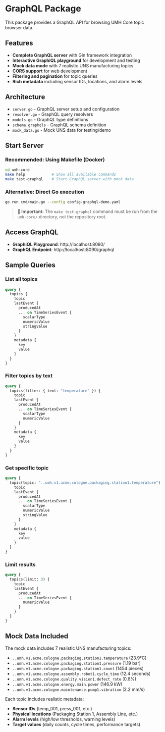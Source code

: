 # GraphQL Package

This package provides a GraphQL API for browsing UMH Core topic browser data.

## Features

- **Complete GraphQL server** with Gin framework integration
- **Interactive GraphiQL playground** for development and testing
- **Mock data mode** with 7 realistic UNS manufacturing topics
- **CORS support** for web development
- **Filtering and pagination** for topic queries
- **Rich metadata** including sensor IDs, locations, and alarm levels

## Architecture

- `server.go` - GraphQL server setup and configuration
- `resolver.go` - GraphQL query resolvers
- `models.go` - GraphQL type definitions  
- `schema.graphqls` - GraphQL schema definition
- `mock_data.go` - Mock UNS data for testing/demo

## Start Server

### Recommended: Using Makefile (Docker)
```bash
cd umh-core
make help            # Show all available commands
make test-graphql    # Start GraphQL server with mock data
```

### Alternative: Direct Go execution
```bash
go run cmd/main.go --config config-graphql-demo.yaml
```

> **📍 Important:** The `make test-graphql` command must be run from the `umh-core/` directory, not the repository root.

## Access GraphQL

- **GraphiQL Playground**: http://localhost:8090/
- **GraphQL Endpoint**: http://localhost:8090/graphql

## Sample Queries

### List all topics
```graphql
query {
  topics {
    topic
    lastEvent {
      producedAt
      ... on TimeSeriesEvent {
        scalarType
        numericValue
        stringValue
      }
    }
    metadata {
      key
      value
    }
  }
}
```

### Filter topics by text
```graphql
query {
  topics(filter: { text: "temperature" }) {
    topic
    lastEvent {
      producedAt
      ... on TimeSeriesEvent {
        scalarType
        numericValue
      }
    }
    metadata {
      key
      value
    }
  }
}
```

### Get specific topic
```graphql
query {
  topic(topic: "..umh.v1.acme.cologne.packaging.station1.temperature") {
    topic
    lastEvent {
      producedAt
      ... on TimeSeriesEvent {
        scalarType
        numericValue
        stringValue
      }
    }
    metadata {
      key
      value
    }
  }
}
```

### Limit results
```graphql
query {
  topics(limit: 3) {
    topic
    lastEvent {
      producedAt
      ... on TimeSeriesEvent {
        numericValue
      }
    }
  }
}
```

## Mock Data Included

The mock data includes 7 realistic UNS manufacturing topics:

- `..umh.v1.acme.cologne.packaging.station1.temperature` (23.9°C)
- `..umh.v1.acme.cologne.packaging.station1.pressure` (1.19 bar)  
- `..umh.v1.acme.cologne.packaging.station1.count` (1454 pieces)
- `..umh.v1.acme.cologne.assembly.robot1.cycle_time` (12.4 seconds)
- `..umh.v1.acme.cologne.quality.vision1.defect_rate` (0.6%)
- `..umh.v1.acme.cologne.energy.main.power` (146.9 kW)
- `..umh.v1.acme.cologne.maintenance.pump1.vibration` (2.2 mm/s)

Each topic includes realistic metadata:
- **Sensor IDs** (temp_001, press_001, etc.)
- **Physical locations** (Packaging Station 1, Assembly Line, etc.)
- **Alarm levels** (high/low thresholds, warning levels)
- **Target values** (daily counts, cycle times, performance targets) 